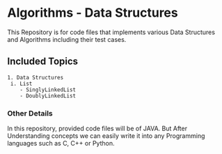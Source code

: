 # Algorithms - Data Structures

This Repository is for code files that implements various Data Structures and Algorithms including their test cases.


## Included Topics
	1. Data Structures 
	 i. List
	 	- SinglyLinkedList
	 	- DoublyLinkedList 
		

### Other Details
In this repository, provided code files will be of JAVA. But After Understanding concepts we can easily write it into any Programming languages such as C, C++ or Python.